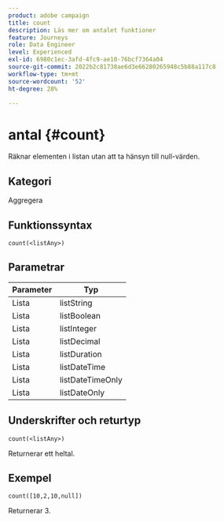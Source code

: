 ```yaml
---
product: adobe campaign
title: count
description: Läs mer om antalet funktioner
feature: Journeys
role: Data Engineer
level: Experienced
exl-id: 6980c1ec-3afd-4fc9-ae10-76bcf7364a04
source-git-commit: 2022b2c81738ae6d3e66280265948c5b88a117c8
workflow-type: tm+mt
source-wordcount: '52'
ht-degree: 28%

---
```


# antal {#count}

Räknar elementen i listan utan att ta hänsyn till null-värden.

## Kategori

Aggregera

## Funktionssyntax

`count(<listAny>)`

## Parametrar

| Parameter | Typ |
|-----------|------------------|
| Lista | listString |
| Lista | listBoolean |
| Lista | listInteger |
| Lista | listDecimal |
| Lista | listDuration |
| Lista | listDateTime |
| Lista | listDateTimeOnly |
| Lista | listDateOnly |

## Underskrifter och returtyp

`count(<listAny>)`

Returnerar ett heltal.

## Exempel

`count([10,2,10,null])`

Returnerar 3.
